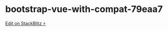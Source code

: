 # bootstrap-vue-with-compat-79eaa7

[Edit on StackBlitz ⚡️](https://stackblitz.com/edit/bootstrap-vue-with-compat-79eaa7)